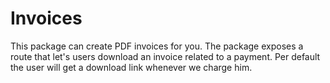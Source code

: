 # Invoices

This package can create PDF invoices for you. The package exposes a route that let's users download an invoice related to a payment. Per default the user will get a download link whenever we charge him.